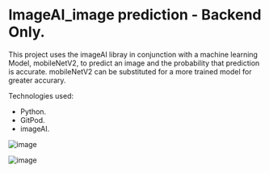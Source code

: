 # ImageAI_image prediction - Backend Only.

This project uses the imageAI libray in conjunction with a machine learning Model, mobileNetV2, to predict an image and the probability that prediction is accurate. 
mobileNetV2 can be substituted for a more trained model for greater accurary. 

Technologies used:
  * Python.
  * GitPod.
  * imageAI.

  
  
![image](https://user-images.githubusercontent.com/89990638/160499362-1d31c4d3-0b52-44b5-8f17-c7666ec242ff.png)

![image](https://user-images.githubusercontent.com/89990638/160499747-be50dee3-34cf-4920-9802-ea9b1e5bfc25.png)

